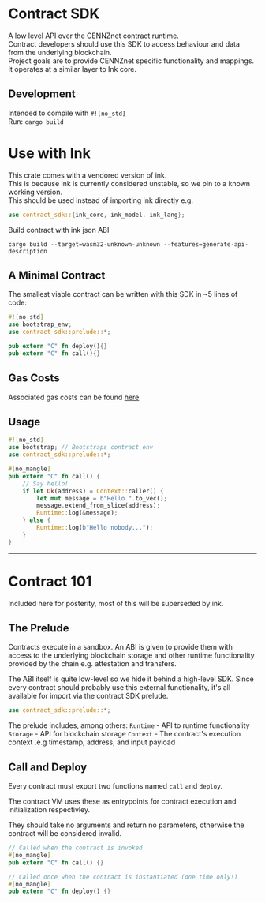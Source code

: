 # Contract SDK
A low level API over the CENNZnet contract runtime.  
Contract developers should use this SDK to access behaviour and data from the underlying blockchain.  
Project goals are to provide CENNZnet specific functionality and mappings.
It operates at a similar layer to Ink core.  

## Development
Intended to compile with `#![no_std]`  
Run: `cargo build`  

# Use with Ink
This crate comes with a vendored version of ink.  
This is because ink is currently considered unstable, so we pin to a known working version.  
This should be used instead of importing ink directly e.g.  
```rust
use contract_sdk::{ink_core, ink_model, ink_lang};
```

Build contract with ink json ABI  
```
cargo build --target=wasm32-unknown-unknown --features=generate-api-description
```

## A Minimal Contract
The smallest viable contract can be written with this SDK in ~5 lines of code:
```rust
#![no_std]
use bootstrap_env;
use contract_sdk::prelude::*;

pub extern "C" fn deploy(){}
pub extern "C" fn call(){}
```

## Gas Costs
Associated gas costs can be found [here](https://github.com/paritytech/substrate/blob/master/srml/contract/COMPLEXITY.md)  

## Usage
```rust
#![no_std]
use bootstrap; // Bootstraps contract env
use contract_sdk::prelude::*;

#[no_mangle]
pub extern "C" fn call() {
    // Say hello!
    if let Ok(address) = Context::caller() {
        let mut message = b"Hello ".to_vec();
        message.extend_from_slice(address);
        Runtime::log(&message);
    } else {
        Runtime::log(b"Hello nobody...");
    }
}
```

---
# Contract 101
Included here for posterity, most of this will be superseded by ink.

## The Prelude
Contracts execute in a sandbox. An ABI is given to provide them with access
to the underlying blockchain storage and other runtime functionality provided by the chain e.g. attestation and transfers.

The ABI itself is quite low-level so we hide it behind a high-level SDK. Since every contract should probably use this external functionality, it's all available for import via the contract SDK prelude.
```rust
use contract_sdk::prelude::*;
```
The prelude includes, among others:
`Runtime` - API to runtime functionality
`Storage` - API for blockchain storage
`Context` - The contract's execution context .e.g timestamp, address, and input payload

## Call and Deploy
Every contract must export two functions named `call` and `deploy`.

The contract VM uses these as entrypoints for contract execution and initialization respectivley.

They should take no arguments and return no parameters, otherwise the
contract will be considered invalid.

```rust
// Called when the contract is invoked
#[no_mangle]
pub extern "C" fn call() {}

// Called once when the contract is instantiated (one time only!)
#[no_mangle]
pub extern "C" fn deploy() {}
```

